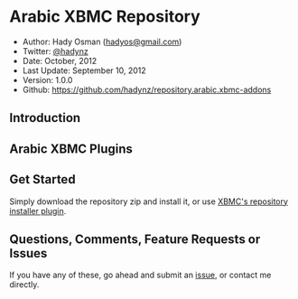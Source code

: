 Arabic XBMC Repository
======================
* Author: Hady Osman (hadyos@gmail.com)
* Twitter: [@hadynz](https://twitter.com/hadynz)
* Date: October, 2012
* Last Update: September 10, 2012
* Version: 1.0.0
* Github: https://github.com/hadynz/repository.arabic.xbmc-addons

## Introduction

## Arabic XBMC Plugins

## Get Started
Simply download the repository zip and install it, or use 
[XBMC's repository installer plugin](http://passion-xbmc.org/addons/?Page=View&ID=plugin.program.repo.installer).

## Questions, Comments, Feature Requests or Issues
If you have any of these, go ahead and submit an 
[issue](https://github.com/hadynz/repository.arabic.xbmc-addons/issues), or contact me directly.